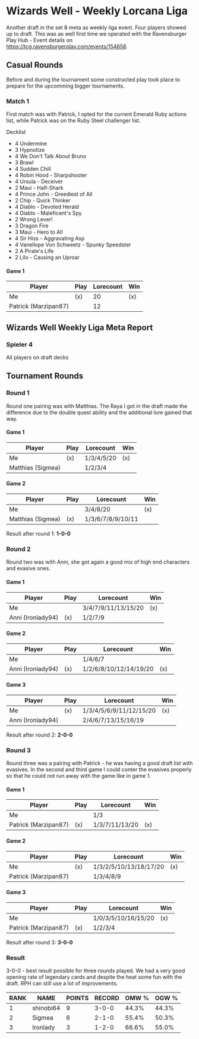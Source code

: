 # Wizards Well - Weekly Lorcana Liga

Another draft in the set 8 meta as weekly liga event. Four players showed up to draft. This was as well first time we operated with the Ravensburger Play Hub - Event details on https://tcg.ravensburgerplay.com/events/154658.

## Casual Rounds

Before and during the tournament some constructed play took place to prepare for the upcomming bigger tournaments.

### Match 1

First match was with Patrick, I opted for the current Emerald Ruby actions list, while Patrick was on the Ruby Steel challenger list.

Decklist

- 4 Undermine
- 3 Hypnotize
- 4 We Don't Talk About Bruno
- 3 Brawl
- 4 Sudden Chill
- 4 Robin Hood - Sharpshooter
- 4 Ursula - Deceiver
- 2 Maui - Half-Shark
- 4 Prince John - Greediest of All
- 2 Chip - Quick Thinker
- 4 Diablo - Devoted Herald
- 4 Diablo - Maleficent's Spy
- 2 Wrong Lever!
- 3 Dragon Fire
- 3 Maui - Hero to All
- 4 Sir Hiss - Aggravating Asp
- 4 Vanellope Von Schweetz - Spunky Speedster
- 2 A Pirate's Life
- 2 Lilo - Causing an Uproar

#### Game 1

| Player               | Play | Lorecount | Win |
| -------------------- | ---- | --------- | --- |
| Me                   | (x)  | 20        | (x) |
| Patrick (Marzipan87) |      | 12        |     |

## Wizards Well Weekly Liga Meta Report

### Spieler 4

All players on draft decks

## Tournament Rounds

### Round 1

Round one pairing was with Matthias. The Raya I got in the draft made the difference due to the double quest ability and the additional lore gained that way.

#### Game 1

| Player            | Play | Lorecount  | Win |
| ----------------- | ---- | ---------- | --- |
| Me                | (x)  | 1/3/4/5/20 | (x) |
| Matthias (Sigmea) |      | 1/2/3/4    |     |

#### Game 2

| Player            | Play | Lorecount         | Win |
| ----------------- | ---- | ----------------- | --- |
| Me                |      | 3/4/8/20          | (x) |
| Matthias (Sigmea) | (x)  | 1/3/6/7/8/9/10/11 |     |

Result after round 1: **1-0-0**

### Round 2

Round two was with Anni, she got again a good mix of high end characters and evasive ones.

#### Game 1

| Player            | Play | Lorecount           | Win |
| ----------------- | ---- | ------------------- | --- |
| Me                |      | 3/4/7/9/11/13/15/20 | (x) |
| Anni (Ironlady94) | (x)  | 1/2/7/9             |     |

#### Game 2

| Player            | Play | Lorecount              | Win |
| ----------------- | ---- | ---------------------- | --- |
| Me                |      | 1/4/6/7                |     |
| Anni (Ironlady94) | (x)  | 1/2/6/8/10/12/14/19/20 | (x) |

#### Game 3

| Player            | Play | Lorecount               | Win |
| ----------------- | ---- | ----------------------- | --- |
| Me                | (x)  | 1/3/4/5/6/9/11/12/15/20 | (x) |
| Anni (Ironlady94) |      | 2/4/6/7/13/15/16/19     |     |

Result after round 2: **2-0-0**

### Round 3

Round three was a pairing with Patrick - he was having a good draft list with evasives. In the second and third game I could conter the evasives properly so that he could not run away with the game like in game 1.

#### Game 1

| Player               | Play | Lorecount      | Win |
| -------------------- | ---- | -------------- | --- |
| Me                   |      | 1/3            |     |
| Patrick (Marzipan87) | (x)  | 1/3/7/11/13/20 | (x) |

#### Game 2

| Player               | Play | Lorecount              | Win |
| -------------------- | ---- | ---------------------- | --- |
| Me                   | (x)  | 1/3/2/5/10/13/18/17/20 | (x) |
| Patrick (Marzipan87) |      | 1/3/4/8/9              |     |

#### Game 3

| Player               | Play | Lorecount           | Win |
| -------------------- | ---- | ------------------- | --- |
| Me                   |      | 1/0/3/5/10/16/15/20 | (x) |
| Patrick (Marzipan87) | (x)  | 1/2/3/4             |     |

Result after round 3: **3-0-0**

### Result

3-0-0 - best result possible for three rounds played. We had a very good opening rate of legendary cards and despite the heat some fun with the draft. RPH can still use a lot of improvements.

| RANK | NAME      | POINTS | RECORD | OMW % | OGW % |
| ---- | --------- | ------ | ------ | ----- | ----- |
| 1    | shinobi64 | 9      | 3-0-0  | 44.3% | 44.3% |
| 2    | Sigmea    | 6      | 2-1-0  | 55.4% | 50.3% |
| 3    | Ironlady  | 3      | 1-2-0  | 66.6% | 55.0% |
